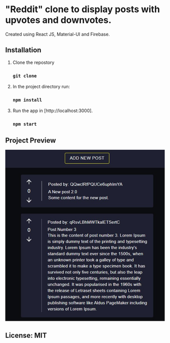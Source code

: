# "Reddit" clone to display posts with upvotes and downvotes.

Created using React JS, Material-UI and Firebase.

## Installation

1. Clone the repostory

    ### `git clone `

2. In the project directory run:
    ### `npm install`

3. Run the app in  [http://localhost:3000].
    ### `npm start`

## Project Preview

![Main page](./assets/main.jpg)

## License: MIT

